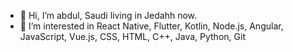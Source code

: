 - 👋 Hi, I’m abdul, Saudi living in Jedahh now.
- 👀 I’m interested in React Native, Flutter, Kotlin, Node.js, Angular, JavaScript, Vue.js, CSS, HTML, C++, Java, Python, Git
<!---
- 🌱 I’m currently learning ...
- 💞️ I’m looking to collaborate on ...
- 📫 How to reach me ...


abdulApp/abdulApp is a ✨ special ✨ repository because its `README.md` (this file) appears on your GitHub profile.
You can click the Preview link to take a look at your changes.
--->
